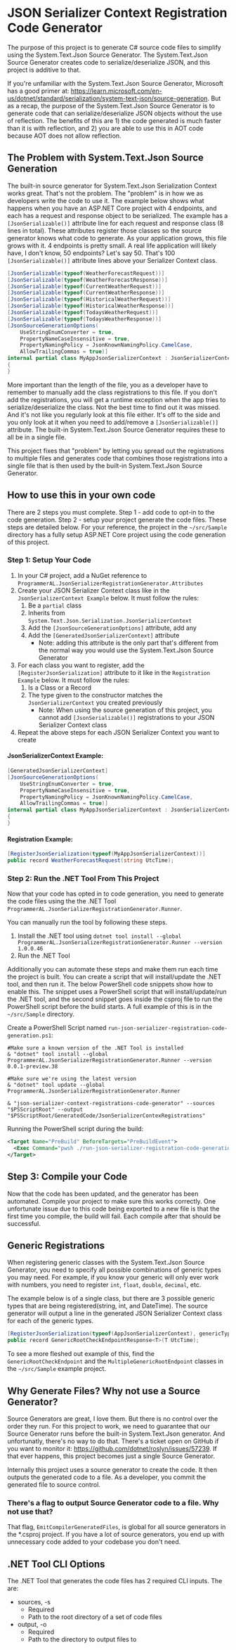 # JSON Serializer Context Registration Code Generator

The purpose of this project is to generate C# source code files to simplify using the System.Text.Json Source Generator. The System.Text.Json Source Generator creates code to serialize/deserialize JSON, and this project is additive to that.

If you're unfamiliar with the System.Text.Json Source Generator, Microsoft has a good primer at: https://learn.microsoft.com/en-us/dotnet/standard/serialization/system-text-json/source-generation. But as a recap, the purpose of the System.Text.Json Source Generator is to generate code that can serialize/deserialize JSON objects without the use of reflection. The benefits of this are 1) the code generated is much faster than it is with reflection, and 2) you are able to use this in AOT code because AOT does not allow reflection.

## The Problem with System.Text.Json Source Generation

The built-in source generator for System.Text.Json Serialization Context works great. That's not the problem. The "problem" is in how we as developers write the code to use it. The example below shows what happens when you have an ASP.NET Core project with 4 endpoints, and each has a request and response object to be serialized. The example has a `[JsonSerializable()]` attribute line for each request and response class (8 lines in total). These attributes register those classes so the source generator knows what code to generate. As your application grows, this file grows with it. 4 endpoints is pretty small. A real life application will likely have, I don't know, 50 endpoints? Let's say 50. That's 100 `[JsonSerializable()]` attribute lines above your Serializer Context class. 

```csharp
[JsonSerializable(typeof(WeatherForecastRequest))]
[JsonSerializable(typeof(WeatherForecastResponse))]
[JsonSerializable(typeof(CurrentWeatherRequest))]
[JsonSerializable(typeof(CurrentWeatherResponse))]
[JsonSerializable(typeof(HistoricalWeatherRequest))]
[JsonSerializable(typeof(HistoricalWeatherResponse))]
[JsonSerializable(typeof(TodaysWeatherRequest))]
[JsonSerializable(typeof(TodaysWeatherResponse))]
[JsonSourceGenerationOptions(
    UseStringEnumConverter = true,
    PropertyNameCaseInsensitive = true,
    PropertyNamingPolicy = JsonKnownNamingPolicy.CamelCase,
    AllowTrailingCommas = true)]
internal partial class MyAppJsonSerializerContext : JsonSerializerContext
{
}
```

More important than the length of the file, you as a developer have to remember to manually add the class registrations to this file. If you don't add the registrations, you will get a runtime exception when the app tries to serialize/deserialize the class. Not the best time to find out it was missed. And it's not like you regularly look at this file either. It's off to the side and you only look at it when you need to add/remove a `[JsonSerializable()]` attribute. The built-in System.Text.Json Source Generator requires these to all be in a single file.

This project fixes that "problem" by letting you spread out the registrations to multiple files and generates code that combines those registrations into a single file that is then used by the built-in System.Text.Json Source Generator.

## How to use this in your own code

There are 2 steps you must complete. Step 1 - add code to opt-in to the code generation. Step 2 - setup your project generate the code files. These steps are detailed below. For your reference, the project in the `~/src/Sample` directory has a fully setup ASP.NET Core project using the code generation of this project.

### Step 1: Setup Your Code

1. In your C# project, add a NuGet reference to `ProgrammerAL.JsonSerializerRegistrationGenerator.Attributes`
1. Create your JSON Serializer Context class like in the `JsonSerializerContext Example` below. It must follow the rules:
    1. Be a `partial` class
    1. Inherits from `System.Text.Json.Serialization.JsonSerializerContext`
    1. Add the `[JsonSourceGenerationOptions]` attribute, add any
    1. Add the `[GeneratedJsonSerializerContext]` attribute
        - Note: adding this attribute is the only part that's different from the normal way you would use the System.Text.Json Source Generator
1. For each class you want to register, add the `[RegisterJsonSerialization]` attribute to it like in the `Registration Example` below. It must follow the rules:
    1. Is a Class or a Record
    1. The type given to the constructor matches the `JsonSerializerContext` you created previously
        - Note: When using the source generation of this project, you cannot add `[JsonSerializable()]` registrations to your JSON Serializer Context class
1. Repeat the above steps for each JSON Serializer Context you want to create


#### JsonSerializerContext Example:
```csharp
[GeneratedJsonSerializerContext]
[JsonSourceGenerationOptions(
    UseStringEnumConverter = true,
    PropertyNameCaseInsensitive = true,
    PropertyNamingPolicy = JsonKnownNamingPolicy.CamelCase,
    AllowTrailingCommas = true)]
internal partial class MyAppJsonSerializerContext : JsonSerializerContext
{
}
```

#### Registration Example:
```csharp
[RegisterJsonSerialization(typeof(MyAppJsonSerializerContext))]
public record WeatherForecastRequest(string UtcTime);
```

### Step 2: Run the .NET Tool From This Project

Now that your code has opted in to code generation, you need to generate the code files using the the .NET Tool `ProgrammerAL.JsonSerializerRegistrationGenerator.Runner`.

You can manually run the tool by following these steps.

1. Install the .NET tool using `dotnet tool install --global ProgrammerAL.JsonSerializerRegistrationGenerator.Runner --version 1.0.0.46`
1. Run the .NET Tool

Additionally you can automate these steps and make them run each time the project is built. You can create a script that will install/update the .NET tool, and then run it. The below PowerShell code snippets show how to enable this. The snippet uses a PowerShell script that will install/update/run the .NET tool, and the second snippet goes inside the csproj file to run the PowerShell script before the build starts. A full example of this is in the `~/src/Sample` directory.

Create a PowerShell Script named `run-json-serializer-registration-code-generation.ps1`:

```console
#Make sure a known version of the .NET Tool is installed
& "dotnet" tool install --global ProgrammerAL.JsonSerializerRegistrationGenerator.Runner --version 0.0.1-preview.38

#Make sure we're using the latest version
& "dotnet" tool update --global ProgrammerAL.JsonSerializerRegistrationGenerator.Runner

& "json-serializer-context-registrations-code-generator" --sources "$PSScriptRoot" --output "$PSScriptRoot/GeneratedCode/JsonSerializerContexRegistrations"
```

Running the PowerShell script during the build:
```xml
<Target Name="PreBuild" BeforeTargets="PreBuildEvent">
  <Exec Command="pwsh ./run-json-serializer-registration-code-generation.ps1" />
</Target>
```

## Step 3: Compile your Code

Now that the code has been updated, and the generator has been automated. Compile your project to make sure this works correctly. One unfortunate issue due to this code being exported to a new file is that the first time you compile, the build will fail. Each compile after that should be successful.

## Generic Registrations

When registering generic classes with the System.Text.Json Source Generator, you need to specify all possible combinations of generic types you may need. For example, if you know your generic will only ever work with numbers, you need to register `int`, `float`, `double`, `decimal`, etc.

The example below is of a single class, but there are 3 possible generic types that are being registered(string, int, and DateTime). The source generator will output a line in the generated JSON Serializer Context class for each of the generic types.

```csharp
[RegisterJsonSerialization(typeof(AppJsonSerializerContext), genericTypes: ["string", "int", "System.DateTime"])]
public record GenericRootCheckEndpointResponse<T>(T UtcTime);
```

To see a more fleshed out example of this, find the `GenericRootCheckEndpoint` and the `MultipleGenericRootEndpoint` classes in the `~/src/Sample` example project.

## Why Generate Files? Why not use a Source Generator?

Source Generators are great, I love them. But there is no control over the order they run. For this project to work, we need to guarantee that our Source Generator runs before the built-in System.Text.Json generator. And unfortunatly, there's no way to do that. There's a ticket open on GitHub if you want to monitor it: https://github.com/dotnet/roslyn/issues/57239. If that ever happens, this project becomes just a single Source Generator.

Internally this project uses a source generator to create the code. It then outputs the generated code to a file. As a developer, you commit the generated file to source control.

### There's a flag to output Source Generator code to a file. Why not use that?

That flag, `EmitCompilerGeneratedFiles`, is global for all source generators in the *.csproj project. If you have a lot of source generators, you end up with unnecessary code added to your codebase you don't need.

## .NET Tool CLI Options

The .NET Tool that generates the code files has 2 required CLI inputs. The are:

- sources, -s
  - Required
  - Path to the root directory of a set of code files
- output, -o
  - Required
  - Path to the directory to output files to

